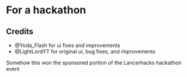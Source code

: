 # For a hackathon
## Credits
- @Yoda_Flash for ui fixes and improvements
- @LightLordYT for original ui, bug fixes, and improvements

Somehow this won the sponsored portion of the Lancerhacks hackathon event
